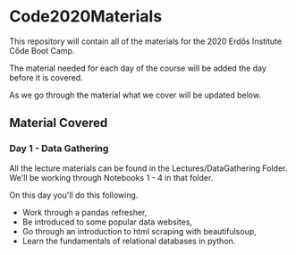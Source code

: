 # Code2020Materials

This repository will contain all of the materials for the 2020 Erd&#337;s Institute
C&#337;de Boot Camp.

The material needed for each day of the course will be added the day before it
is covered.

As we go through the material what we cover will be updated below.

## Material Covered

### Day 1 - Data Gathering
All the lecture materials can be found in the Lectures/DataGathering Folder.
We'll be working through Notebooks 1 - 4 in that folder.

On this day you'll do this following.
<ul>
  <li>Work through a pandas refresher,</li>
  <li>Be introduced to some popular data websites,</li>
  <li>Go through an introduction to html scraping with beautifulsoup,</li>
  <li>Learn the fundamentals of relational databases in python.</li>
</ul>
